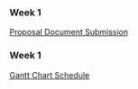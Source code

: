 ### Week 1
[Proposal Document Submission](https://github.com/RDinh/NFCRFID/tree/master/Documentation)
### Week 1
[Gantt Chart Schedule](https://github.com/RDinh/NFCRFID/blob/master/Documentation/Gantt_Chart_Schedule.pdf)

